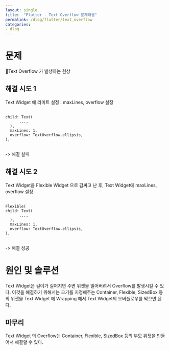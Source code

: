 ```yaml
---
layout: single
title:  "Flutter - Text Overflow 문제해결"
permalink: /dlog/flutter/text_overflow
categories:
- dlog
---
```

 
# 문제
Text Overflow 가 발생하는 현상
 
## 해결 시도 1
 Text Widget 에 리미트 설정 : maxLines, overflow 설정
<pre>
    <code>
child: Text(
      ...,
  ),
  maxLines: 1,
  overflow: TextOverflow.ellipsis,
),
    </code>
</pre>

-> 해결 실패

## 해결 시도 2
Text Widget을 Flexible Widget 으로 감싸고 난 후, Text Widget에 maxLines, overflow 설정
<pre>
    <code>
Flexible(
child: Text(
      ...,
  ),
  maxLines: 1,
  overflow: TextOverflow.ellipsis,
),
    </code>
</pre>

-> 해결 성공

# 원인 및 솔루션
Text Widget은 길이가 길어지면 주변 위젯을 밀어버려서 Overflow를 발생시킬 수 있다.
이것을 해결하기 위해서는 크기를 지정해주는 Container, Flexible, SizedBox 등의 위젯을 Text Widget 에 Wrapping 해서 Text Widget의 오버플로우를 막으면 된다.

## 마무리
Text Widget 의 Overflow는 Container, Flexible, SizedBox 등의 부모 위젯을 만들어서 해결할 수 있다.


